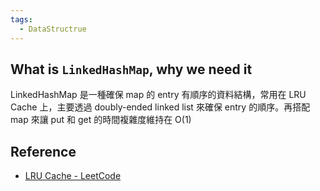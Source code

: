 ```yaml
---
tags:
  - DataStructrue
---
```


## What is `LinkedHashMap`, why we need it

LinkedHashMap 是一種確保 map 的 entry 有順序的資料結構，常用在 LRU Cache 上，主要透過 doubly-ended linked list 來確保 entry 的順序。再搭配 map 來讓 put 和 get 的時間複雜度維持在 O(1)

## Reference

- [LRU Cache - LeetCode](https://leetcode.com/problems/lru-cache/)